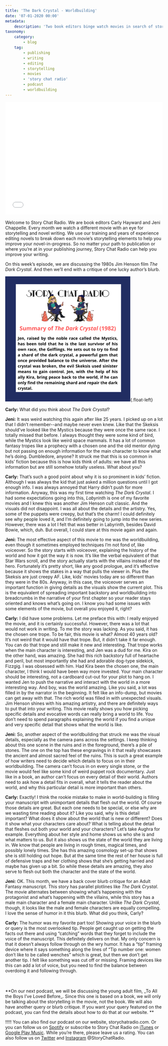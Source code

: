 ```yaml
---
title: 'The Dark Crystal - Worldbuilding'
date: '07-01-2020 00:00'
metadata:
    description: 'Two book editors binge watch movies in search of storytelling gems - on this episode they discuss worldbuilding as seen in the movie, The Dark Crystal.'
taxonomy:
    category:
        - blog
    tag:
        - publishing
        - writing
        - editing
        - storytelling
        - movies
        - 'story chat radio'
        - podcast
        - worldbuilding
---
```


<iframe style="border: none" src="//html5-player.libsyn.com/embed/episode/id/11787971/height/360/theme/legacy/thumbnail/yes/direction/backward/" height="360" width="100%" scrolling="no"  allowfullscreen webkitallowfullscreen mozallowfullscreen oallowfullscreen msallowfullscreen></iframe>

Welcome to Story Chat Radio. We are book editors Carly Hayward and Jeni Chappelle. Every month we watch a different movie with an eye for storytelling and novel writing. We use our training and years of experience editing novels to break down each movie’s storytelling elements to help you improve your novel-in-progress. So no matter your path to publication or where you’re at in your publishing journey, Story Chat Radio can help you improve your writing. 

On this week’s episode, we are discussing the 1980s Jim Henson film _The Dark Crystal_. And then we’ll end with a critique of one lucky author’s blurb.

![](DarkCrystal_Synopsis.png){.float-left}

**Carly:** What did you think about _The Dark Crystal_?

**Jeni:** It was weird watching this again after like 25 years. I picked up on a lot that I didn’t remember--and maybe never even knew. Like that the Skeksis should’ve looked like the Mystics because they were once the same race. I totally missed that before. I always thought they were some kind of bird, while the Mystics look like weird space mammals. It has a lot of common fantasy tropes like a prophecy with a chosen one and the old mentor dying but not passing on enough information for the main character to know what he’s doing. Dumbledore, anyone? It struck me that this is so common in kids’ fiction because this is how kids think of adults: we have all this information but are still somehow totally useless. What about you? 

**Carly:** That’s such a good point about why it is so prominent in kids’ fiction. Although I was always the kid that just asked a million questions until I got enough info. I was always annoyed that Harry didn’t push for more information. Anyway, this was my first time watching _The Dark Crystal_. I had some expectations going into this, _Labyrinth_ is one of my favorite movies and I knew this was another Jim Henson cult classic.  And the visuals did not disappoint. I was all about the details and the artistry. Yes, some of the puppets were creepy, but that’s the charm! I could definitely see why people loved it, and I’m definitely going to jump into the new series. However, there was a lot I felt that was better in Labyrinth, besides David Bowie, which, duh. But overall, I could stare at this movie again and again. 

**Jeni:** The most effective aspect of this movie to me was the worldbuilding, even though it sometimes employed techniques I’m not fond of, like voiceover. So the story starts with voiceover, explaining the history of the world and how it got the way it is now. It’s like the verbal equivalent of that Star Wars scroll, and the story actually starts with the villains instead of the hero. Fortunately it’s pretty short, like any good prologue, and it’s effective because it shows the stakes in a way that pulls the viewer in. Plus the Skeksis are just creepy AF. Like, kids’ movies today are so different than they were in the 80s. Anyway, in this case, the voiceover serves an important function in giving details as the visuals show the current plot. This is the equivalent of spreading important backstory and worldbuilding into breadcrumbs in the narrative of your first chapter so your reader stays oriented and knows what’s going on. I know you had some issues with some elements of the movie, but overall you enjoyed it, right? 

**Carly:** I did have some problems. Let me preface this with: I really enjoyed the movie, and it is certainly successful. However, there was a lot that would not work in writing. To me the story was lacking. As you said, it has the chosen one trope. To be fair, this movie is what? Almost 40 years old? It’s not weird that it would have that trope. But, it didn’t take it far enough. You can do that trope and still make it new and interesting. That trope works when the main character is interesting, and Jen was a dud for me. Kira on the other hand, was amazing. She had this rich backstory full of heartache and peril, but most importantly she had and adorable dog-type sidekick, Fizzgig. I was obsessed with him. Had Kira been the chosen one, the main character, I think I would have been way more invested. Your main character should be interesting, not a cardboard cut-out for your plot to hang on. I wanted Jen to push the narrative and interact with the world in a more interesting way. And boy, was the world amazing. Like you said, a lot was filled in by the narrator in the beginning. It felt like an info-dump, but movies can get away with that. The rich world was filled in with unexpected visuals. Jim Henson shines with his amazing artistry, and there are definitely ways to put that into your writing. This movie really shows you how picking specific details and evocative words can really bring a world to life. You don’t need to spend paragraphs explaining the world if you find a unique and very specific detail that shows what the world is like.        

**Jeni:** So, another aspect of the worldbuilding that struck me was the visual details, especially as the camera pans across the settings. I keep thinking about this one scene in the ruins and in the foreground, there’s a pile of stones. The one on the top has these engravings in it that really showcases the ancient and almost sacred feel of the ruins. This is such a great example of how writers need to decide which details to focus on in their worldbuilding. The camera can’t focus in on every single stone, or the movie would feel like some kind of weird puppet rock documentary. Just like in a book, an author can’t focus on every detail of their world. Authors need to ask how a detail fits in overall, what it tells the reader about the world, and why this particular detail is more important than others.                             

**Carly:** Exactly! I think the rookie mistake to make in world-building is filling your manuscript with unimportant details that flesh out the world. Of course those details are great. But each one needs to be special, or else why are we wasting time reading about it? Like you said, why is this detail important? What does it show about the world that is new or different? Does it show what your characters care about? What is telling about the detail that fleshes out both your world and your characters? Let’s take Aughra for example. Everything about her style and home shows us who she is and what matters to us. But it also shows us the state of the world they are living in. We know that people are living in rough times, magical times, and possibly lonely times. She has this amazing cosmology set-up that shows she is still holding out hope. But at the same time the rest of her house is full of defensive traps and her clothing shows that she’s getting harried and maybe has given up a bit. So while these details are amazing, they also serve to flesh out both the character and the state of the world. 

**Jeni:** OK. This month, we have a back cover blurb critique for an Adult Fantasy manuscript. This story has parallel plotlines like _The Dark Crystal_. The movie alternates between showing what’s happening with the protagonist and what’s happening with the villains, while this story has a male main character and a female main character. Unlike _The Dark Crystal_, though, it looks like the male and female characters are equally compelling. I love the sense of humor in it this blurb. What did you think, Carly? 

**Carly:** The humor was my favorite part too! Showing your voice in the blurb or query is the most overlooked tip. People get caught up on getting the facts out there and using “catching” words that they forget to include the voice of the manuscript. This definitely delivers on that. My only concern is that it doesn’t always follow through on the wry humor. It has a “tip” framing device where it says something along the lines of “Tip number one: women don’t like to be called wenches” which is great, but then we don’t get another tip. I felt like something was cut off or missing. Framing devices like this can add a lot of voice, but you need to find the balance between overdoing it and following through. 

<br>
<br>
**On our next podcast, we will be discussing the young adult film, _To All the Boys I’ve Loved Before_. Since this one is based on a book, we will only be talking about the storytelling in the movie, not the book. We will also have another query or blurb critique. If you want your query featured on the podcast, you can find the details about how to do that at our website. **

!!!!! You can also find our podcast on our website, storychatradio.com. Or you can follow us on [Spotify](https://open.spotify.com/show/3o7zYGOeJMHfKFdCrhlILb?target=_blank) or subscribe to Story Chat Radio on [iTunes](https://podcasts.apple.com/us/podcast/story-chat-radio/id1483688097?target=_blank) or [Google Play Music](https://play.google.com/music/m/Ig4hfs2ujhxenoikqvovs6hgtlu?target=_blank). While you’re there, please leave us a rating. You can also follow us on [Twitter](http://www.twitter.com/storychatradio?target=_blank) and [Instagram](http://www.instagram.com/storychatradio?target=_blank) @StoryChatRadio.

